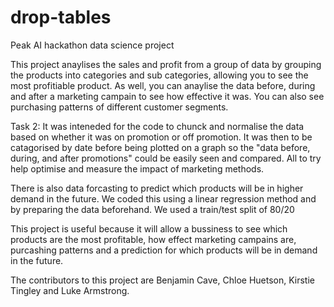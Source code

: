 # drop-tables
Peak AI hackathon data science project

This project anaylises the sales and profit from a group of data by grouping the products into categories and sub categories, allowing you to see the most profitiable product. As well, you can anaylise the data before, during and after a marketing campain to see how effective it was. You can also see purchasing patterns of different customer segments. 

Task 2:
It was inteneded for the code to chunck and normalise the data based on whether it was on promotion or off promotion. It was then to be catagorised by date before being plotted on a graph so the "data before, during, and after promotions" could be easily seen and compared. All to try help optimise and measure the impact of marketing methods.

There is also data forcasting to predict which products will be in higher demand in the future. We coded this using a linear regression method and by preparing the data beforehand. We used a train/test split of 80/20

This project is useful because it will allow a bussiness to see which products are the most profitable, how effect marketing campains are, purcashing patterns and a prediction for which products will be in demand in the future.

The contributors to this project are Benjamin Cave, Chloe Huetson, Kirstie Tingley and Luke Armstrong.


